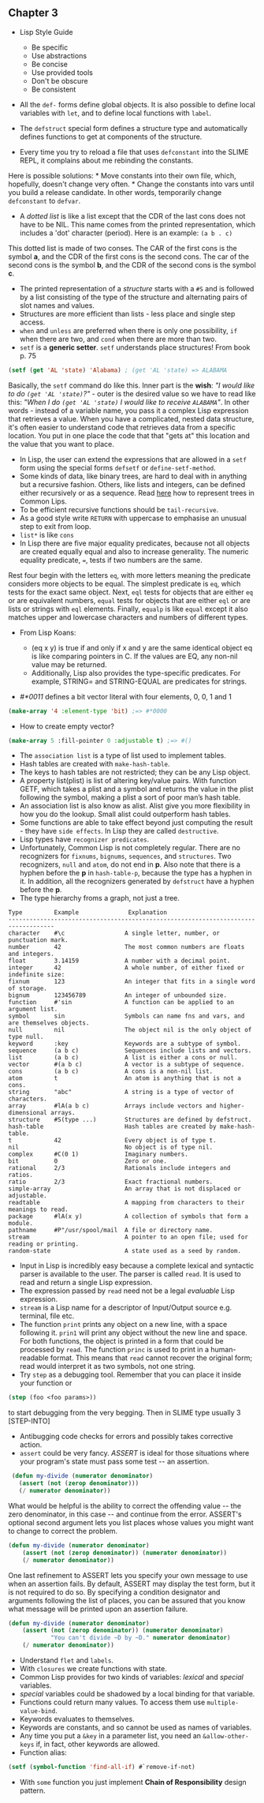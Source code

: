 ## Chapter 3

- Lisp Style Guide
  * Be specific
  * Use abstractions
  * Be concise
  * Use provided tools
  * Don't be obscure
  * Be consistent

- All the `def-` forms define global objects. It is also possible to define local variables
with `let`, and to define local functions with `label`.
- The `defstruct` special form defines a structure type and automatically defines functions
to get at components of the structure.
- Every time you try to reload a file that uses ```defconstant``` into the SLIME REPL,
it complains about me rebinding the constants.

Here is possible solutions:
    * Move constants into their own file, which, hopefully, doesn't change very often.
    * Change the constants into vars until you build a release candidate.
    In other words, temporarily change ```defconstant``` to ```defvar```.

- A _dotted list_ is like a list except that the CDR of the last cons does not have to be
  NIL. This name comes from the printed representation, which includes a 'dot' character
  (period). Here is an example: ```(a b . c)```

This dotted list is made of two conses. The CAR of the first cons is the symbol **a**, and the
CDR of the first cons is the second cons. The car of the second cons is the symbol **b**, and
the CDR of the second cons is the symbol **c**.

- The printed representation of a _structure_ starts with a `#S` and is followed by a list
consisting of the type of the structure and alternating pairs of slot names and values.
- Structures are more efficient than lists - less place and single step access.
- `when` and `unless` are preferred when there is only one possibility, `if` when there are
two, and `cond` when there are more than two.
- `setf` is a **generic setter**. `setf` understands place structures! From book p. 75
``` cl
(setf (get 'AL 'state) 'Alabama) ; (get 'AL 'state) => ALABAMA
```
Basically, the `setf` command do like this. Inner part is the **wish**: _"I would like to
do ```(get 'AL 'state)```?"_ - outer is the desired value so we have to read like this:
_"When I do ```(get 'AL 'state)``` I would like to receive ```ALABAMA```"_. In other
words - instead of a variable name, you pass it a complex Lisp expression that retrieves a
value. When you have a complicated, nested data structure, it's often easier to understand
code that retrieves data from a specific location. You put in one place the code that that
"gets at" this location and the value that you want to place.

- In Lisp, the user can extend the expressions that are allowed in a `setf` form using the
special forms `defsetf` or `define-setf-method`.
- Some kinds of data, like binary trees, are hard to deal with in anything but a
recursive fashion. Others, like lists and integers, can be defined either recursively or as
a sequence. Read [here](binary-tree.lisp) how to represent trees in Common Lips.
- To be efficient recursive functions should be `tail-recursive`.
- As a good style write `RETURN` with uppercase to emphasise an unusual step to exit from
loop.
- `list*` is like `cons`
- In Lisp there are five major equality predicates, because not all objects are created
equally equal and also to increase generality. The numeric equality predicate, `=`, tests
if two numbers are the same.

Rest four begin with the letters `eq`, with more letters meaning the predicate considers
more objects to be equal. The simplest predicate is `eq`, which tests for the exact same
object. Next, `eql` tests for objects that are either `eq` or are equivalent numbers,
`equal` tests for objects that are either `eql` or are lists or strings with `eql`
elements. Finally, `equalp` is like `equal` except it also matches upper and lowercase
characters and numbers of different types.
- From Lisp Koans:
  * (eq x y) is true if and only if x and y are the same identical object
    eq is like comparing pointers in C. If the values are EQ, any non-nil
    value may be returned.
  * Additionally, Lisp also provides the type-specific predicates.
    For example, STRING= and STRING-EQUAL are predicates for strings.

- _#*0011_ defines a bit vector literal with four elements, 0, 0, 1 and 1
``` cl
(make-array '4 :element-type 'bit) ;=> #*0000
```
- How to create empty vector?
``` cl
(make-array 5 :fill-pointer 0 :adjustable t) ;=> #()
```
- The `association list` is a type of list used to implement tables.
- Hash tables are created with `make-hash-table`.
- The keys to hash tables are not restricted; they can be any Lisp object.
- A property list(plist) is list of altering key/value pairs.
With function GETF, which takes a plist and a symbol and returns the value in the plist
following the symbol, making a plist a sort of poor man’s hash table.
- An association list is also know as alist.
Alist give you more flexibility in how you do the lookup. Small alist could outperform
hash tables.
- Some functions are able to take effect beyond just computing the result - they have
`side effects`. In Lisp they are called `destructive`.
- Lisp types have `recognizer predicates`.
- Unfortunately, Common Lisp is not completely regular. There are no recognizers
for `fixnums`, `bignums`, `sequences`, and `structures`. Two recognizers, `null` and `atom`,
do not end in **p**. Also note that there is a hyphen before the **p** in `hash-table-p`,
because the type has a hyphen in it. In addition, all the recognizers generated by
`defstruct` have a hyphen before the **p**.
- The type hierarchy froms a graph, not just a tree.

```
Type         Example              Explanation
-----------------------------------------------------------------------------------
character    #\c                 A single letter, number, or punctuation mark.
number       42                  The most common numbers are floats and integers.
float        3.14159             A number with a decimal point.
integer      42                  A whole number, of either fixed or indefinite size:
fixnum       123                 An integer that fits in a single word of storage.
bignum       123456789           An integer of unbounded size.
function     #'sin               A function can be applied to an argument list.
symbol       sin                 Symbols can name fns and vars, and are themselves objects.
null         nil                 The object nil is the only object of type null.
keyword      :key                Keywords are a subtype of symbol.
sequence     (a b c)             Sequences include lists and vectors.
list         (a b c)             A list is either a cons or null.
vector       #(a b c)            A vector is a subtype of sequence.
cons         (a b c)             A cons is a non-nil list.
atom         t                   An atom is anything that is not a cons.
string       "abc"               A string is a type of vector of characters.
array        #lA(a b c)          Arrays include vectors and higher-dimensional arrays.
structure    #S(type ...)        Structures are defined by defstruct.
hash-table                       Hash tables are created by make-hash-table.
t            42                  Every object is of type t.
nil                              No object is of type nil.
complex      #C(0 1)             Imaginary numbers.
bit          0                   Zero or one.
rational     2/3                 Rationals include integers and ratios.
ratio        2/3                 Exact fractional numbers.
simple-array                     An array that is not displaced or adjustable.
readtable                        A mapping from characters to their meanings to read.
package      #lA(x y)            A collection of symbols that form a module.
pathname     #P"/usr/spool/mail  A file or directory name.
stream                           A pointer to an open file; used for reading or printing.
random-state                     A state used as a seed by random.
```

- Input in Lisp is incredibly easy because a complete lexical and syntactic parser is
available to the user. The parser is called `read`. It is used to read and return a single
Lisp expression.
- The expression passed by `read` need not be a legal _evaluable_ Lisp expression.
- `stream` is a Lisp name for a descriptor of Input/Output source e.g. terminal, file etc.
- The function `print` prints any object on a new line, with a space following it. `prin1`
will print any object without the new line and space. For both functions, the object is
printed in a form that could be processed by `read`. The function `princ` is used to print
in a human-readable format. This means that `read` cannot recover the original form; read
would interpret it as two symbols, not one string.
- Try `step` as a debugging tool. Remember that you can place it inside your function or
```cl
(step (foo <foo params>))
```
to start debugging from the very begging. Then in SLIME type usually 3 [STEP-INTO]
- Antibugging code checks for errors and possibly takes corrective action.
- `assert` could be very fancy.
*ASSERT* is ideal for those situations where your program's state must pass some test --
 an assertion.

``` cl
 (defun my-divide (numerator denominator)
   (assert (not (zerop denominator)))
   (/ numerator denominator))
```
What would be helpful is the ability to correct the offending value -- the zero denominator,
in this case -- and continue from the error. ASSERT's optional second argument lets you list places
whose values you might want to change to correct the problem.

``` cl
(defun my-divide (numerator denominator)
    (assert (not (zerop denominator)) (numerator denominator))
    (/ numerator denominator))
```
One last refinement to ASSERT lets you specify your own message to use when an assertion
fails.  By default, ASSERT may display the test form, but it is not required to do so. By
specifying a condition designator and arguments following the list of places, you can be
assured that you know what message will be printed upon an assertion failure.

``` cl
(defun my-divide (numerator denominator)
    (assert (not (zerop denominator)) (numerator denominator)
            "You can't divide ~D by ~D." numerator denominator)
    (/ numerator denominator))
```

- Understand `flet` and `labels`.
- With `closures` we create functions with state.
- Common Lisp provides for two kinds of variables: _lexical_ and _special_ variables.
- _special_ variables could be shadowed by a local binding for that variable.
- Functions could return many values. To access them use `multiple-value-bind`.
- Keywords evaluates to themselves.
- Keywords are constants, and so cannot be used as names of variables.
- Any time you put a `&key` in a parameter list, you need an `&allow-other-keys` if, in
fact, other keywords are allowed.
- Function alias:
``` cl
(setf (symbol-function 'find-all-if) #`remove-if-not)
```
- With `some` function you just implement **Chain of Responsibility** design pattern.
